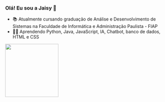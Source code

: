 ### Olá! Eu sou a Jaisy 👋

- 📚 Atualmente cursando graduação de Análise e Desenvolvimento de Sistemas na Faculdade de Informática e Administração Paulista - FIAP
- 👩‍💻 Aprendendo Python, Java, JavaScript, IA, Chatbot, banco de dados, HTML e CSS 
<picture>
<source 
  srcset="https://github-readme-stats.vercel.app/api?username=jaisycibele&show_icons=true&theme=dark"
  media="(prefers-color-scheme: dark)"
/>
<source
  srcset="https://github-readme-stats.vercel.app/api?username=jaisycibele&show_icons=true"
  media="(prefers-color-scheme: light), (prefers-color-scheme: no-preference)"
/>
<img height="170em" src="https://github-readme-stats.vercel.app/api/top-langs/?username=ThiagoJBarbosa&layout=compact&langs_count=7&theme=dark"/>

</picture>
 
